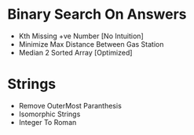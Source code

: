 # Binary Search On Answers
- Kth Missing +ve Number [No Intuition]
- Minimize Max Distance Between Gas Station
- Median 2 Sorted Array [Optimized]

# Strings 
- Remove OuterMost Paranthesis 
- Isomorphic Strings
- Integer To Roman
